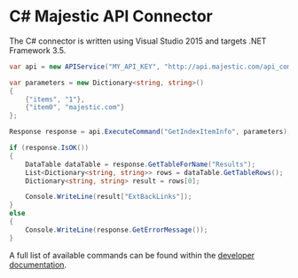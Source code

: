 C# Majestic API Connector
=========================

The C# connector is written using Visual Studio 2015 and targets .NET Framework 3.5.

```C#
var api = new APIService("MY_API_KEY", "http://api.majestic.com/api_command");

var parameters = new Dictionary<string, string>()
{
	{"items", "1"},
	{"item0", "majestic.com"}
};

Response response = api.ExecuteCommand("GetIndexItemInfo", parameters);

if (response.IsOK())
{
	DataTable dataTable = response.GetTableForName("Results");
	List<Dictionary<string, string>> rows = dataTable.GetTableRows();
	Dictionary<string, string> result = rows[0];

	Console.WriteLine(result["ExtBackLinks"]);
}
else
{
	Console.WriteLine(response.GetErrorMessage());
}
```

A full list of available commands can be found within the [developer documentation](http://dev.majestic.com/api/commands/).